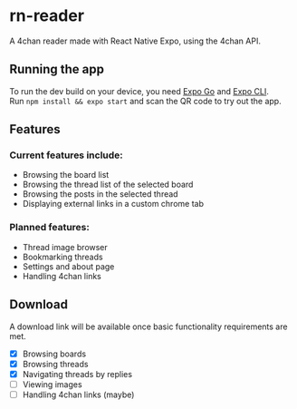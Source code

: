 # rn-reader
A 4chan reader made with React Native Expo, using the 4chan API.

## Running the app
To run the dev build on your device, you need [Expo Go](https://expo.dev/client) and [Expo CLI](https://docs.expo.dev/workflow/expo-cli/).  
Run `npm install && expo start` and scan the QR code to try out the app.

## Features
### Current features include:  
* Browsing the board list
* Browsing the thread list of the selected board
* Browsing the posts in the selected thread
* Displaying external links in a custom chrome tab

### Planned features:
* Thread image browser
* Bookmarking threads
* Settings and about page
* Handling 4chan links

## Download
A download link will be available once basic functionality requirements are met.  
- [X] Browsing boards
- [X] Browsing threads
- [X] Navigating threads by replies
- [ ] Viewing images
- [ ] Handling 4chan links (maybe)
